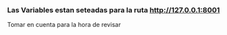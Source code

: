 ### Las Variables estan  seteadas para la ruta http://127.0.0.1:8001
Tomar en cuenta para la hora de revisar